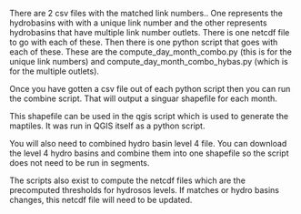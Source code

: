 There are 2 csv files with the matched link numbers.. One represents the hydrobasins with with a unique link number and the other represents hydrobasins that have multiple link number outlets. There is one netcdf file to go with each of these. Then there is one python script that goes with each of these. These are the compute_day_month_combo.py (this is for the unique link numbers) and compute_day_month_combo_hybas.py (which is for the multiple outlets).

Once you have gotten a csv file out of each python script then you can run the combine script. That will output a singuar shapefile for each month.

This shapefile can be used in the qgis script which is used to generate the maptiles. It was run in QGIS itself as a python script.

You will also need to combined hydro basin level 4 file. You can download the level 4 hydro basins and combine them into one shapefile so the script does not need to be run in segments.

The scripts also exist to compute the netcdf files which are the precomputed thresholds for hydrosos levels. If matches or hydro basins changes, this netcdf file will need to be updated.

